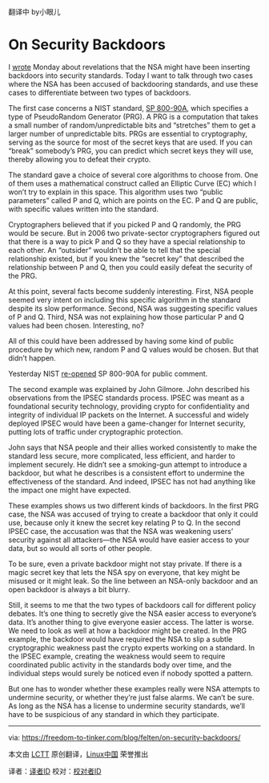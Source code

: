 翻译中 by小眼儿

On Security Backdoors
=====================

I [wrote][1] Monday about revelations that the NSA might have been inserting backdoors into security standards. Today I want to talk through two cases where the NSA has been accused of backdooring standards, and use these cases to differentiate between two types of backdoors.

The first case concerns a NIST standard, [SP 800-90A][2], which specifies a type of PseudoRandom Generator (PRG). A PRG is a computation that takes a small number of random/unpredictable bits and “stretches” them to get a larger number of unpredictable bits. PRGs are essential to cryptography, serving as the source for most of the secret keys that are used. If you can “break” somebody’s PRG, you can predict which secret keys they will use, thereby allowing you to defeat their crypto.

The standard gave a choice of several core algorithms to choose from. One of them uses a mathematical construct called an Elliptic Curve (EC) which I won’t try to explain in this space. This algorithm uses two “public parameters” called P and Q, which are points on the EC. P and Q are public, with specific values written into the standard.

Cryptographers believed that if you picked P and Q randomly, the PRG would be secure. But in 2006 two private-sector cryptographers figured out that there is a way to pick P and Q so they have a special relationship to each other. An “outsider” wouldn’t be able to tell that the special relationship existed, but if you knew the “secret key” that described the relationship between P and Q, then you could easily defeat the security of the PRG.

At this point, several facts become suddenly interesting. First, NSA people seemed very intent on including this specific algorithm in the standard despite its slow performance. Second, NSA was suggesting specific values of P and Q. Third, NSA was not explaining how those particular P and Q values had been chosen. Interesting, no?

All of this could have been addressed by having some kind of public procedure by which new, random P and Q values would be chosen. But that didn’t happen.

Yesterday NIST [re-opened][3] SP 800-90A for public comment.

The second example was explained by John Gilmore. John described his observations from the IPSEC standards process. IPSEC was meant as a foundational security technology, providing crypto for confidentiality and integrity of individual IP packets on the Internet. A successful and widely deployed IPSEC would have been a game-changer for Internet security, putting lots of traffic under cryptographic protection.

John says that NSA people and their allies worked consistently to make the standard less secure, more complicated, less efficient, and harder to implement securely. He didn’t see a smoking-gun attempt to introduce a backdoor, but what he describes is a consistent effort to undermine the effectiveness of the standard. And indeed, IPSEC has not had anything like the impact one might have expected.

These examples shows us two different kinds of backdoors. In the first PRG case, the NSA was accused of trying to create a backdoor that only it could use, because only it knew the secret key relating P to Q. In the second IPSEC case, the accusation was that the NSA was weakening users’ security against all attackers—the NSA would have easier access to your data, but so would all sorts of other people.

To be sure, even a private backdoor might not stay private. If there is a magic secret key that lets the NSA spy on everyone, that key might be misused or it might leak. So the line between an NSA-only backdoor and an open backdoor is always a bit blurry.

Still, it seems to me that the two types of backdoors call for different policy debates. It’s one thing to secretly give the NSA easier access to everyone’s data. It’s another thing to give everyone easier access. The latter is worse.
We need to look as well at how a backdoor might be created. In the PRG example, the backdoor would have required the NSA to slip a subtle cryptographic weakness past the crypto experts working on a standard. In the IPSEC example, creating the weakness would seem to require coordinated public activity in the standards body over time, and the individual steps would surely be noticed even if nobody spotted a pattern.

But one has to wonder whether these examples really were NSA attempts to undermine security, or whether they’re just false alarms. We can’t be sure. As long as the NSA has a license to undermine security standards, we’ll have to be suspicious of any standard in which they participate.

---

via: https://freedom-to-tinker.com/blog/felten/on-security-backdoors/

本文由 [LCTT](https://github.com/LCTT/TranslateProject) 原创翻译，[Linux中国](http://linux.cn/) 荣誉推出

译者：[译者ID](https://github.com/译者ID) 校对：[校对者ID](https://github.com/校对者ID)


[1]:https://freedom-to-tinker.com/blog/felten/nsa-apparently-undermining-standards-security-confidence/
[2]:http://csrc.nist.gov/publications/drafts/800-90/draft_sp800_90a_rev1.pdf
[3]:http://www.nist.gov/director/cybersecuritystatement-091013.cfm
